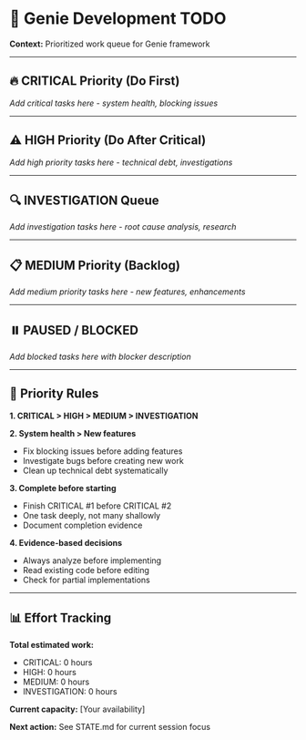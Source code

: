 <!--
Triad Validation Metadata
last_updated: 2025-10-17T01:04:00Z
active_tasks: 0
completed_tasks: 0
validation_commands:
  has_priority_sections: grep -q "## 🔥 CRITICAL Priority" .genie/TODO.md && grep -q "## ⚠️ HIGH Priority" .genie/TODO.md
  completed_marked: test $(grep -c "✅ COMPLETE" .genie/TODO.md) -ge 0
  has_effort_tracking: grep -q "## 📊 Effort Tracking" .genie/TODO.md
-->

# 🎯 Genie Development TODO
**Context:** Prioritized work queue for Genie framework

---

## 🔥 CRITICAL Priority (Do First)

*Add critical tasks here - system health, blocking issues*

---

## ⚠️ HIGH Priority (Do After Critical)

*Add high priority tasks here - technical debt, investigations*

---

## 🔍 INVESTIGATION Queue

*Add investigation tasks here - root cause analysis, research*

---

## 📋 MEDIUM Priority (Backlog)

*Add medium priority tasks here - new features, enhancements*

---

## ⏸️ PAUSED / BLOCKED

*Add blocked tasks here with blocker description*

---

## 🔄 Priority Rules

**1. CRITICAL > HIGH > MEDIUM > INVESTIGATION**

**2. System health > New features**
- Fix blocking issues before adding features
- Investigate bugs before creating new work
- Clean up technical debt systematically

**3. Complete before starting**
- Finish CRITICAL #1 before CRITICAL #2
- One task deeply, not many shallowly
- Document completion evidence

**4. Evidence-based decisions**
- Always analyze before implementing
- Read existing code before editing
- Check for partial implementations

---

## 📊 Effort Tracking

**Total estimated work:**
- CRITICAL: 0 hours
- HIGH: 0 hours
- MEDIUM: 0 hours
- INVESTIGATION: 0 hours

**Current capacity:** [Your availability]

**Next action:** See STATE.md for current session focus
